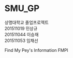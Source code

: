 # SMU_GP
상명대학교 졸업프로젝트
<br>
201511019 민상규<br>
201511044 이승재<br>
201511053 임채선<br>

Find My Pey's Information
FMPI
